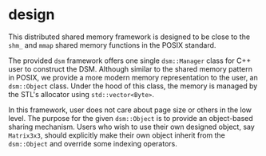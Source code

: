 # design

This distributed shared memory framework is designed to be close to 
the `shm_` and `mmap` shared memory functions in the POSIX standard. 

The provided `dsm` framework offers one single `dsm::Manager` class 
for C++ user to construct the DSM. Although similar to the shared memory
pattern in POSIX, we provide a more modern memory representation to the 
user, an `dsm::Object` class. Under the hood of this class, the memory 
is managed by the STL's allocator using `std::vector<Byte>`. 

In this framework, user does not care about page size or others in the low 
level. The purpose for the given `dsm::Object` is to provide an object-based sharing mechanism. Users who wish to use their own designed object, say `Matrix3x3`, should explicitly make their own object inherit from the `dsm::Object` and override some indexing operators.  